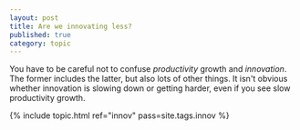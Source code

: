 ```yaml
---
layout: post
title: Are we innovating less? 
published: true
category: topic
---
```


You have to be careful not to confuse *productivity* growth and *innovation*. The former includes the latter, but also lots of other things. It isn't obvious whether innovation is slowing down or getting harder, even if you see slow productivity growth.

{% include topic.html ref="innov" pass=site.tags.innov %}
